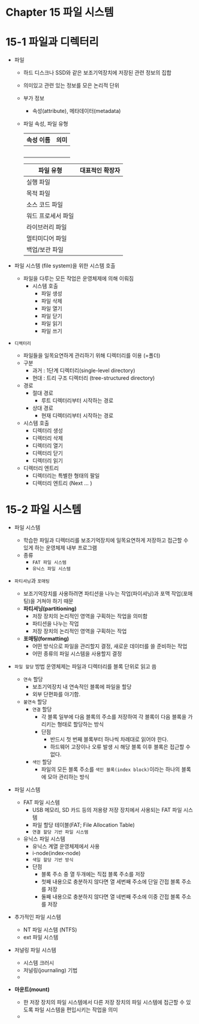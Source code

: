 # Chapter 15 파일 시스템

# 15-1 파일과 디렉터리

- 파일
    - 하드 디스크나 SSD와 같은 보조기억장치에 저장된 관련 정보의 집합
    - 의미있고 관련 있는 정보를 모은 논리적 단위
    - 부가 정보
        - 속성(attribute), 메타데이터(metadata)
    - 파일 속성, 파일 유형
        
  
        
        | 속성 이름 | 의미 |
        | --- | --- |
        |  |  |
        |  |  |
        |  |  |
        |  |  |
        |  |  |
        
        | 파일 유형 | 대표적인 확장자 |
        | --- | --- |
        | 실행 파일 |  |
        | 목적 파일 |  |
        | 소스 코드 파일 |  |
        | 워드 프로세서 파일 |  |
        | 라이브러리 파일 |  |
        | 멀티미디어 파일 |  |
        | 백업/보관 파일 |  |

- 파일 시스템 (file system)을 위한 시스템 호출
    - 파일을 다루는 모든 작업은 운영체제에 의해 이뤄짐
        - 시스템 호출
            - 파일 생성
            - 파일 삭제
            - 파일 열기
            - 파일 닫기
            - 파일 읽기
            - 파일 쓰기

- `디렉터리`
    - 파일들을 일목요연하게 관리하기 위해 디렉터리를 이용 (=폴더)
    - 구분
        - 과거 : 1단계 디렉터리(single-level directory)
        - 현대 : 트리 구조 디렉터리 (tree-structured directory)
    - 경로
        - 절대 경로
            - 루트 디렉터리부터 시작하는 경로
        - 상대 경로
            - 현재 디렉터리부터 시작하는 경로
    - 시스템 호출
        - 디렉터리 생성
        - 디렉터리 삭제
        - 디렉터리 열기
        - 디렉터리 닫기
        - 디렉터리 읽기
    - 디렉터리 엔트리
        - 디렉터리는 특별한 형태의 팔일
        - 디렉터리 엔트리 (Next … )

# 15-2 파일 시스템

- 파일 시스템
    - 학습한 파일과 디렉터리를 보조기억장치에 일목요연하게 저장하고 접근할 수 있게 하는 운영체제 내부 프로그램
    - 종류
        - `FAT 파일 시스템`
        - `유닉스 파일 시스템`
    
- `파티셔닝`과 `포매팅`
    - 보조기억장치를 사용하려면 파티션을 나누는 작업(파이셔닝)과 포맥 작업(포매팅)을 거쳐야 하기 때문
    - **파티셔닝(partitioning)**
        - 저장 장치의 논리적인 영역을 구획하는 작업을 의미함
        - 파티션을 나누는 작업
        - 저장 장치의 논리적인 영역을 구획하는 작업
    - **포매팅(formatting)**
        - 어떤 방식으로 파일을 관리할지 결정, 새로운 데이터를 쓸 준비하는 작업
        - 어떤 종류의 파일 시스템을 사용할지 결정

- `파일 할당` 방법
운영체제는 파일과 디렉터리를 블록 단위로 읽고 씀
    - `연속` 할당
        - 보조기억장치 내 연속적인 블록에 파일을 할당
        - 외부 단편화를 야기함.
    - `불연속` 할당
        - `연결` 할당
            - 각 블록 일부에 다음 블록의 주소를 저장하여 각 블록이 다음 블록을 가리키는 형태로 할당하는 방식
            - 단점
                - 반드시 첫 번째 블록부터 하나씩 차례대로 읽어야 한다.
                - 하드웨어 고장이나 오류 발생 시 해당 블록 이후 블록은 접근할 수 없다.
        - `색인` 할당
            - 파일의 모든 블록 주소를 `색인 블록(index block)`이라는 하나의 블록에 모아 관리하는 방식
- 파일 시스템
    - FAT 파일 시스템
        - USB 메모리, SD 카드 등의 저용량 저장 장치에서 사용되는 FAT 파일 시스템
        - 파일 할당 테이블(FAT; File Allocation Table)
        - `연결 할당 기반 파일 시스템`
    - 유닉스 파일 시스템
        - 유닉스 계열 운영체제에서 사용
        - i-node(index-node)
        - `색일 할당 기반 방식`
        - 단점
            - 블록 주소 중 열 두개에는 직접 블록 주소를 저장
            - 첫째 내용으로 충분하지 않다면 열 세번째 주소에 단일 간접 블록 주소를 저장
            - 둘째 내용으로 충분하지 않다면 열 네번째 주소에 이중 간접 블록 주소를 저장

- 추가적인 파일 시스템
    - NT 파일 시스템 (NTFS)
    - ext 파일 시스템

- 저널링 파일 시스템
    - 시스템 크러시
    - 저널링(journaling) 기법
    - 
- **마운트(mount)**
    - 한 저장 장치의 파일 시스템에서 다른 저장 장치의 파일 시스템에 접근할 수 있도록 파일 시스템을 편입시키는 작업을 의미
    -